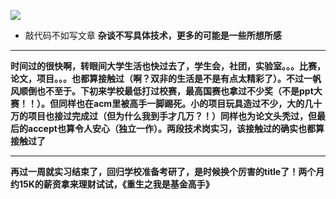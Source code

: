 ![](http://localhost:5000/documents/006prIg7ly1g3w8fcwcikj30u0140u0x.jpg)
- 敲代码不如写文章
**杂谈不写具体技术，更多的可能是一些所想所感**
****
****时间过的很快啊，转眼间大学生活也快过去了，学生会，社团，实验室。。。比赛，论文，项目。。。也都算接触过（啊？双非的生活是不是有点太精彩了）。不过一帆风顺倒也不至于。下初来学校最低打过校赛，最高国赛也拿过不少奖（不是ppt大赛！！）。但同样也在acm里被高手一脚踢死。小的项目玩具造过不少，大的几十万的项目也接过完成过（但为什么我到手才几万？！）同样也为论文头秃过，但最后的accept也算令人安心（独立一作）。两段技术岗实习，该接触过的确实也都算接触过了****
***
****再过一周就实习结束了，回归学校准备考研了，是时候换个厉害的title了！两个月约15K的薪资拿来理财试试，《重生之我是基金高手》****



